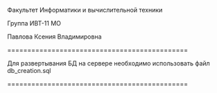 Факультет Информатики и вычислительной техники

Группа ИВТ-11 МО

Павлова Ксения Владимировна



=============================================

Для развертывания БД на сервере необходимо использовать файл db_creation.sql

=============================================